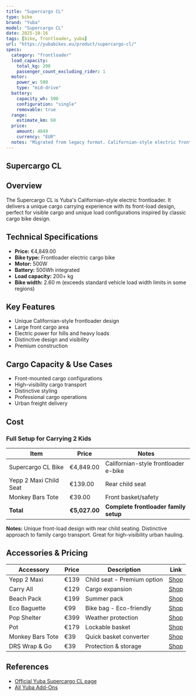 ```yaml
---
title: "Supercargo CL"
type: bike
brand: "Yuba"
model: "Supercargo CL"
date: 2025-10-16
tags: [bike, frontloader, yuba]
url: "https://yubabikes.eu/product/supercargo-cl/"
specs:
  category: "frontloader"
  load_capacity:
    total_kg: 200
    passenger_count_excluding_rider: 1
  motor:
    power_w: 500
    type: "mid-drive"
  battery:
    capacity_wh: 500
    configuration: "single"
    removable: true
  range:
    estimate_km: 60
  price:
    amount: 4849
    currency: "EUR"
  notes: "Migrated from legacy format. Californian-style electric frontloader with distinctive front-load design."
---
```


## Supercargo CL

## Overview

The Supercargo CL is Yuba's Californian-style electric frontloader. It delivers a unique cargo carrying experience with its front-load design, perfect for visible cargo and unique load configurations inspired by classic cargo bike design.

## Technical Specifications

- **Price:** €4,849.00
- **Bike type:** Frontloader electric cargo bike
- **Motor:** 500W
- **Battery:** 500Wh integrated
- **Load capacity:** 200+ kg
- **Bike width:** 2.60 m (exceeds standard vehicle load width limits in some regions)

## Key Features

- Unique Californian-style frontloader design
- Large front cargo area
- Electric power for hills and heavy loads
- Distinctive design and visibility
- Premium construction

## Cargo Capacity & Use Cases

- Front-mounted cargo configurations
- High-visibility cargo transport
- Distinctive styling
- Professional cargo operations
- Urban freight delivery

## Cost

### Full Setup for Carrying 2 Kids

| Item                   | Price         | Notes                                 |
| ---------------------- | ------------- | ------------------------------------- |
| Supercargo CL Bike     | €4,849.00     | Californian-style frontloader e-bike  |
| Yepp 2 Maxi Child Seat | €139.00       | Rear child seat                       |
| Monkey Bars Tote       | €39.00        | Front basket/safety                   |
| **Total**              | **€5,027.00** | **Complete frontloader family setup** |

**Notes:** Unique front-load design with rear child seating. Distinctive approach to family cargo transport. Great for high-visibility urban hauling.

## Accessories & Pricing

| Accessory        | Price | Description                 | Link                                                   |
| ---------------- | ----- | --------------------------- | ------------------------------------------------------ |
| Yepp 2 Maxi      | €139  | Child seat - Premium option | [Shop](https://yubabikes.eu/product/yepp-2-maxi/)      |
| Carry All        | €129  | Cargo expansion             | [Shop](https://yubabikes.eu/product/carry-all/)        |
| Beach Pack       | €199  | Summer pack                 | [Shop](https://yubabikes.eu/product/beach-pack/)       |
| Eco Baguette     | €99   | Bike bag - Eco-friendly     | [Shop](https://yubabikes.eu/product/eco-baguette/)     |
| Pop Shelter      | €399  | Weather protection          | [Shop](https://yubabikes.eu/product/pop-shelter/)      |
| Pot              | €179  | Lockable basket             | [Shop](https://yubabikes.eu/product/pot/)              |
| Monkey Bars Tote | €39   | Quick basket converter      | [Shop](https://yubabikes.eu/product/monkey-bars-tote/) |
| DRS Wrap & Go    | €39   | Protection & storage        | [Shop](https://yubabikes.eu/product/drs-wrap-go/)      |

## References

- [Official Yuba Supercargo CL page](https://yubabikes.eu/product/supercargo-cl/)
- [All Yuba Add-Ons](https://yubabikes.eu/shop/add-ons/)

